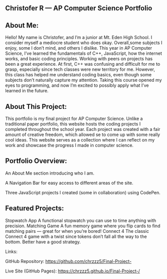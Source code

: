 ## Christofer R — AP Computer Science Portfolio


## About Me:

Hello! My name is Christofer, and I’m a junior at Mt. Eden High School. I consider myself a mediocre student who does okay. Overall,some subjects I enjoy, some I don’t mind, and others I dislike. This year in AP Computer Science, I’ve learned the fundamentals of C++, JavaScript, how the internet works, and basic coding principles. Working with peers on projects has been a great experience.
At first, C++ was confusing and difficult for me to grasp, especially since tech classes were new territory for me. However, this class has helped me understand coding basics, even though some subjects don’t naturally capture my attention. Taking this course opened my eyes to programming, and now I’m excited to possibly apply what I’ve learned in the future.


## About This Project:

This portfolio is my final project for AP Computer Science. Unlike a traditional paper portfolio, this website hosts the coding projects I completed throughout the school year. Each project was created with a fair amount of creative freedom, which allowed se to come up with some really cool ideas. This website serves as a collection where I can reflect on my work and showcase the progress I made in computer science.


## Portfolio Overview:

An About Me section introducing who I am.


A Navigation Bar for easy access to different areas of the site.


Three JavaScript projects I created (some in collaboration) using CodePen.



## Featured Projects:

Stopwatch App
A functional stopwatch you can use to time anything with precision.
Matching Game
A fun memory game where you flip cards to find matching pairs — great for when you’re bored!
Connect 4
The classic Connect 4 game with a twist since tokens don’t fall all the way to the bottom. Better have a good strategy.


Links:

GitHub Repository: https://github.com/chrzzz5/Final-Project-


Live Site (GitHub Pages): https://chrzzz5.github.io/Final-Project-/
